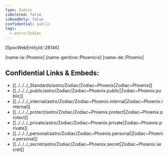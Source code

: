 ```yaml
---
type: Zodiac
isDeleted: false
isReadOnly: false
confidential: public
tags:
  - astro/Zodiac
---
```


[SpocWebEntityId::28146]



[name-la::Phoenix]
[name-genitive::Phoenicis]
[name-de::Phoenix]


## Confidential Links & Embeds: 
- [[../../../_Standards/astro/Zodiac/Zodiac~Phoenix|Zodiac~Phoenix]] 
- [[../../../_public/astro/Zodiac/Zodiac~Phoenix.public|Zodiac~Phoenix.public]] 
- [[../../../_internal/astro/Zodiac/Zodiac~Phoenix.internal|Zodiac~Phoenix.internal]] 
- [[../../../_protect/astro/Zodiac/Zodiac~Phoenix.protect|Zodiac~Phoenix.protect]] 
- [[../../../_private/astro/Zodiac/Zodiac~Phoenix.private|Zodiac~Phoenix.private]] 
- [[../../../_personal/astro/Zodiac/Zodiac~Phoenix.personal|Zodiac~Phoenix.personal]] 
- [[../../../_secret/astro/Zodiac/Zodiac~Phoenix.secret|Zodiac~Phoenix.secret]] 
